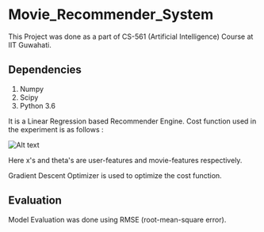 # Movie_Recommender_System
This Project was done as a part of CS-561 (Artificial Intelligence) Course at IIT Guwahati.


## Dependencies
1. Numpy
2. Scipy
3. Python 3.6

It is a Linear Regression based Recommender Engine. Cost function used in the experiment is as follows :


![Alt text](http://www.holehouse.org/mlclass/16_Recommender_Systems_files/Image%20[17].png "Optional title")

Here x's and theta's are user-features and movie-features respectively.

Gradient Descent Optimizer is used to optimize the cost function.

## Evaluation
Model Evaluation was done using RMSE (root-mean-square error).
